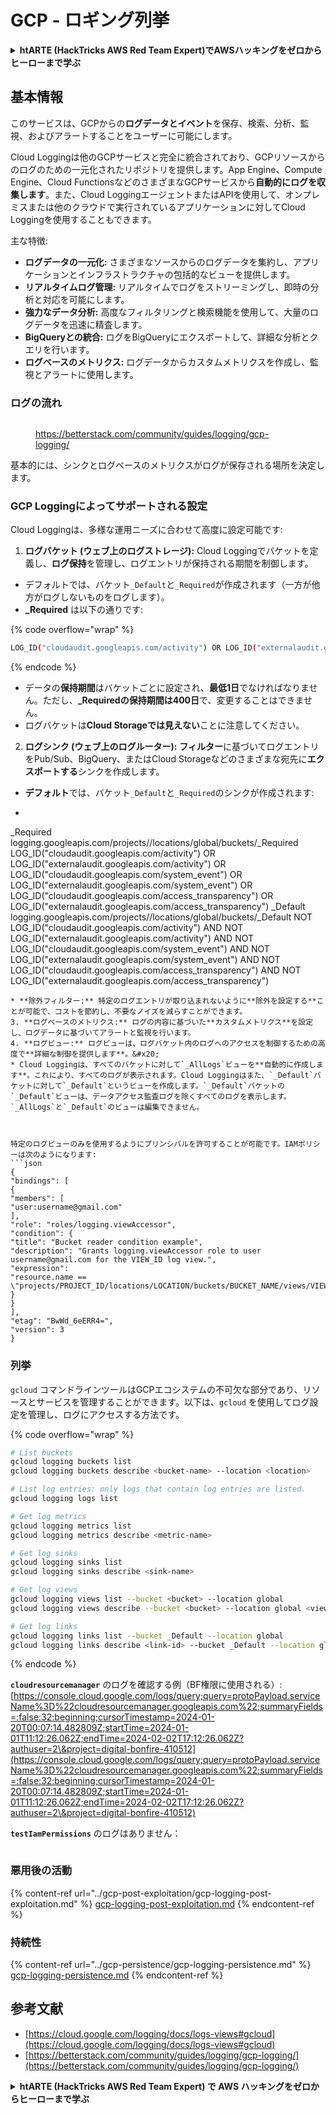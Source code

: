 # GCP - ロギング列挙

<details>

<summary><strong>htARTE (HackTricks AWS Red Team Expert)でAWSハッキングをゼロからヒーローまで学ぶ</strong></summary>

HackTricksをサポートする他の方法:

* **HackTricksにあなたの会社を広告したい**、または**HackTricksをPDFでダウンロードしたい**場合は、[**サブスクリプションプラン**](https://github.com/sponsors/carlospolop)をチェックしてください！
* [**公式PEASS & HackTricksグッズ**](https://peass.creator-spring.com)を入手する
* [**The PEASS Family**](https://opensea.io/collection/the-peass-family)を発見し、独占的な[**NFTs**](https://opensea.io/collection/the-peass-family)のコレクションをチェックする
* 💬 [**Discordグループ**](https://discord.gg/hRep4RUj7f)に**参加する**か、[**テレグラムグループ**](https://t.me/peass)に参加するか、**Twitter** 🐦 [**@carlospolopm**](https://twitter.com/carlospolopm)を**フォローする**。
* **HackTricks**と[**HackTricks Cloud**](https://github.com/carlospolop/hacktricks-cloud)のgithubリポジトリにPRを提出して、あなたのハッキングのコツを共有する。

</details>

## 基本情報

このサービスは、GCPからの**ログデータとイベント**を保存、検索、分析、監視、およびアラートすることをユーザーに可能にします。

Cloud Loggingは他のGCPサービスと完全に統合されており、GCPリソースからのログのための一元化されたリポジトリを提供します。App Engine、Compute Engine、Cloud FunctionsなどのさまざまなGCPサービスから**自動的にログを収集します**。また、Cloud LoggingエージェントまたはAPIを使用して、オンプレミスまたは他のクラウドで実行されているアプリケーションに対してCloud Loggingを使用することもできます。

主な特徴:

* **ログデータの一元化:** さまざまなソースからのログデータを集約し、アプリケーションとインフラストラクチャの包括的なビューを提供します。
* **リアルタイムログ管理:** リアルタイムでログをストリーミングし、即時の分析と対応を可能にします。
* **強力なデータ分析:** 高度なフィルタリングと検索機能を使用して、大量のログデータを迅速に精査します。
* **BigQueryとの統合:** ログをBigQueryにエクスポートして、詳細な分析とクエリを行います。
* **ログベースのメトリクス:** ログデータからカスタムメトリクスを作成し、監視とアラートに使用します。

### ログの流れ

<figure><img src="../../../.gitbook/assets/image (1).png" alt=""><figcaption><p><a href="https://betterstack.com/community/guides/logging/gcp-logging/">https://betterstack.com/community/guides/logging/gcp-logging/</a></p></figcaption></figure>

基本的には、シンクとログベースのメトリクスがログが保存される場所を決定します。

### GCP Loggingによってサポートされる設定

Cloud Loggingは、多様な運用ニーズに合わせて高度に設定可能です:

1. **ログバケット (ウェブ上のログストレージ):** Cloud Loggingでバケットを定義し、**ログ保持**を管理し、ログエントリが保持される期間を制御します。
* デフォルトでは、バケット`_Default`と`_Required`が作成されます（一方が他方がログしないものをログします）。
*   **\_Required** は以下の通りです:

{% code overflow="wrap" %}
```bash
LOG_ID("cloudaudit.googleapis.com/activity") OR LOG_ID("externalaudit.googleapis.com/activity") OR LOG_ID("cloudaudit.googleapis.com/system_event") OR LOG_ID("externalaudit.googleapis.com/system_event") OR LOG_ID("cloudaudit.googleapis.com/access_transparency") OR LOG_ID("externalaudit.googleapis.com/access_transparency")
```
{% endcode %}
* データの**保持期間**はバケットごとに設定され、**最低1日**でなければなりません。ただし、**\_Requiredの保持期間は400日**で、変更することはできません。
* ログバケットは**Cloud Storageでは見えない**ことに注意してください。
2. **ログシンク (ウェブ上のログルーター):** **フィルター**に基づいてログエントリをPub/Sub、BigQuery、またはCloud Storageなどのさまざまな宛先に**エクスポートする**シンクを作成します。
* **デフォルト**では、バケット`_Default`と`_Required`のシンクが作成されます:
* ```bash
_Required  logging.googleapis.com/projects/<proj-name>/locations/global/buckets/_Required  LOG_ID("cloudaudit.googleapis.com/activity") OR LOG_ID("externalaudit.googleapis.com/activity") OR LOG_ID("cloudaudit.googleapis.com/system_event") OR LOG_ID("externalaudit.googleapis.com/system_event") OR LOG_ID("cloudaudit.googleapis.com/access_transparency") OR LOG_ID("externalaudit.googleapis.com/access_transparency")
_Default   logging.googleapis.com/projects/<proj-name>/locations/global/buckets/_Default   NOT LOG_ID("cloudaudit.googleapis.com/activity") AND NOT LOG_ID("externalaudit.googleapis.com/activity") AND NOT LOG_ID("cloudaudit.googleapis.com/system_event") AND NOT LOG_ID("externalaudit.googleapis.com/system_event") AND NOT LOG_ID("cloudaudit.googleapis.com/access_transparency") AND NOT LOG_ID("externalaudit.googleapis.com/access_transparency")
```
* **除外フィルター:** 特定のログエントリが取り込まれないように**除外を設定する**ことが可能で、コストを節約し、不要なノイズを減らすことができます。
3. **ログベースのメトリクス:** ログの内容に基づいた**カスタムメトリクス**を設定し、ログデータに基づいてアラートと監視を行います。
4. **ログビュー:** ログビューは、ログバケット内のログへのアクセスを制御するための高度で**詳細な制御を提供します**。&#x20;
* Cloud Loggingは、すべてのバケットに対して`_AllLogs`ビューを**自動的に作成します**。これにより、すべてのログが表示されます。Cloud Loggingはまた、`_Default`バケットに対して`_Default`というビューを作成します。`_Default`バケットの`_Default`ビューは、データアクセス監査ログを除くすべてのログを表示します。`_AllLogs`と`_Default`のビューは編集できません。



特定のログビューのみを使用するようにプリンシパルを許可することが可能です。IAMポリシーは次のようになります:
```json
{
"bindings": [
{
"members": [
"user:username@gmail.com"
],
"role": "roles/logging.viewAccessor",
"condition": {
"title": "Bucket reader condition example",
"description": "Grants logging.viewAccessor role to user username@gmail.com for the VIEW_ID log view.",
"expression":
"resource.name == \"projects/PROJECT_ID/locations/LOCATION/buckets/BUCKET_NAME/views/VIEW_ID\""
}
}
],
"etag": "BwWd_6eERR4=",
"version": 3
}
```
### 列挙

`gcloud` コマンドラインツールはGCPエコシステムの不可欠な部分であり、リソースとサービスを管理することができます。以下は、`gcloud` を使用してログ設定を管理し、ログにアクセスする方法です。

{% code overflow="wrap" %}
```bash
# List buckets
gcloud logging buckets list
gcloud logging buckets describe <bucket-name> --location <location>

# List log entries: only logs that contain log entries are listed.
gcloud logging logs list

# Get log metrics
gcloud logging metrics list
gcloud logging metrics describe <metric-name>

# Get log sinks
gcloud logging sinks list
gcloud logging sinks describe <sink-name>

# Get log views
gcloud logging views list --bucket <bucket> --location global
gcloud logging views describe --bucket <bucket> --location global <view-id> # view-id is usually the same as the bucket name

# Get log links
gcloud logging links list --bucket _Default --location global
gcloud logging links describe <link-id> --bucket _Default --location global
```
{% endcode %}

**`cloudresourcemanager`** のログを確認する例（BF権限に使用される）: [https://console.cloud.google.com/logs/query;query=protoPayload.serviceName%3D%22cloudresourcemanager.googleapis.com%22;summaryFields=:false:32:beginning;cursorTimestamp=2024-01-20T00:07:14.482809Z;startTime=2024-01-01T11:12:26.062Z;endTime=2024-02-02T17:12:26.062Z?authuser=2\&project=digital-bonfire-410512](https://console.cloud.google.com/logs/query;query=protoPayload.serviceName%3D%22cloudresourcemanager.googleapis.com%22;summaryFields=:false:32:beginning;cursorTimestamp=2024-01-20T00:07:14.482809Z;startTime=2024-01-01T11:12:26.062Z;endTime=2024-02-02T17:12:26.062Z?authuser=2\&project=digital-bonfire-410512)

**`testIamPermissions`** のログはありません：

<figure><img src="../../../.gitbook/assets/image.png" alt=""><figcaption></figcaption></figure>

### 悪用後の活動

{% content-ref url="../gcp-post-exploitation/gcp-logging-post-exploitation.md" %}
[gcp-logging-post-exploitation.md](../gcp-post-exploitation/gcp-logging-post-exploitation.md)
{% endcontent-ref %}

### 持続性

{% content-ref url="../gcp-persistence/gcp-logging-persistence.md" %}
[gcp-logging-persistence.md](../gcp-persistence/gcp-logging-persistence.md)
{% endcontent-ref %}

## 参考文献

* [https://cloud.google.com/logging/docs/logs-views#gcloud](https://cloud.google.com/logging/docs/logs-views#gcloud)
* [https://betterstack.com/community/guides/logging/gcp-logging/](https://betterstack.com/community/guides/logging/gcp-logging/)

<details>

<summary><strong>htARTE (HackTricks AWS Red Team Expert) で AWS ハッキングをゼロからヒーローまで学ぶ</strong></summary>

HackTricks をサポートする他の方法：

* **HackTricks にあなたの会社を広告したい**、または **HackTricks を PDF でダウンロードしたい** 場合は、[**サブスクリプションプラン**](https://github.com/sponsors/carlospolop)をチェックしてください！
* [**公式 PEASS & HackTricks グッズ**](https://peass.creator-spring.com) を入手する
* [**The PEASS Family**](https://opensea.io/collection/the-peass-family) を発見し、独占的な [**NFT**](https://opensea.io/collection/the-peass-family) コレクションをチェックする
* 💬 [**Discord グループ**](https://discord.gg/hRep4RUj7f) に**参加する**か、[**テレグラムグループ**](https://t.me/peass) に参加するか、**Twitter** 🐦 [**@carlospolopm**](https://twitter.com/carlospolopm) を**フォローする**。
* [**HackTricks**](https://github.com/carlospolop/hacktricks) と [**HackTricks Cloud**](https://github.com/carlospolop/hacktricks-cloud) の github リポジトリに PR を提出して、あなたのハッキングのコツを**共有する**。

</details>
